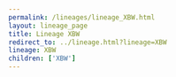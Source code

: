 ```yaml
---
permalink: /lineages/lineage_XBW.html
layout: lineage_page
title: Lineage XBW
redirect_to: ../lineage.html?lineage=XBW
lineage: XBW
children: ['XBW']
---
```

